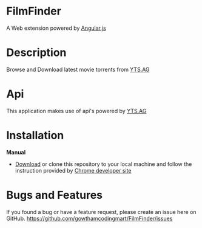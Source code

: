 # FilmFinder

A Web extension powered by [Angular.js](https://angularjs.org) 

# Description

Browse and Download latest movie torrents from [YTS.AG](https://www.yts.ag)

# Api

This application makes use of api's powered by [YTS.AG](https://www.yts.ag/api)

# Installation

**Manual**

  - [Download](https://codeload.github.com/gowthamcodingmart/yifyextension-chrome/zip/master) or clone this repository to your local machine and follow the instruction provided by [Chrome developer site](https://developer.mozilla.org/en-US/Add-ons/Add-on_Debugger)

# Bugs and Features

If you found a bug or have a feature request, please create an issue here on GitHub.
https://github.com/gowthamcodingmart/FilmFinder/issues
